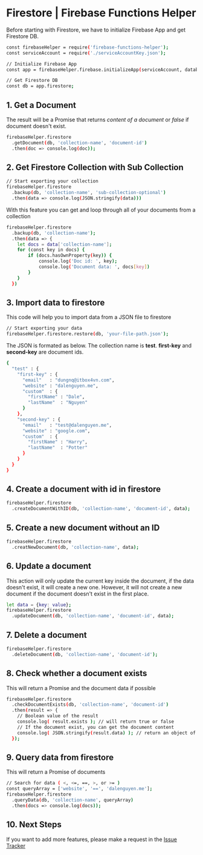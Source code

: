 # Firestore | Firebase Functions Helper

Before starting with Firestore, we have to initialize Firebase App and get Firestore DB.

```sh
const firebaseHelper = require('firebase-functions-helper');
const serviceAccount = require('./serviceAccountKey.json');

// Initialize Firebase App
const app = firebaseHelper.firebase.initializeApp(serviceAccount, databaseURL);

// Get Firestore DB
const db = app.firestore;
```

## 1. Get a Document

The result will be a Promise that returns _content of a document_ or _false_ if document doesn't exist.

```sh
firebaseHelper.firestore
  .getDocument(db, 'collection-name', 'document-id')
  .then(doc => console.log(doc));
```

## 2. Get Firestore Collection with Sub Collection

```sh
// Start exporting your collection
firebaseHelper.firestore
  .backup(db, 'collection-name', 'sub-collection-optional')
  .then(data => console.log(JSON.stringify(data)))
```

With this feature you can get and loop through all of your documents from a collection

```sh
firebaseHelper.firestore
  .backup(db, 'collection-name');
  .then(data => {    
    let docs = data['collection-name'];
    for (const key in docs) {
        if (docs.hasOwnProperty(key)) {            
            console.log('Doc id: ', key);
            console.log('Document data: ', docs[key])                    
        }
    }
  })
```

## 3. Import data to firestore 

This code will help you to import data from a JSON file to firestore

```sh
// Start exporting your data
firebaseHelper.firestore.restore(db, 'your-file-path.json');
```

The JSON is formated as below. The collection name is __test__. __first-key__ and __second-key__ are document ids. 

```sh
{
  "test" : {
    "first-key" : {
      "email"   : "dungnq@itbox4vn.com",
      "website" : "dalenguyen.me",
      "custom"  : {
        "firstName" : "Dale",
        "lastName"  : "Nguyen"
      }
    },
    "second-key" : {
      "email"   : "test@dalenguyen.me",
      "website" : "google.com",
      "custom"  : {
        "firstName" : "Harry",
        "lastName"  : "Potter"
      }
    }
  }
}
```

## 4. Create a document with id in firestore

```sh
firebaseHelper.firestore
  .createDocumentWithID(db, 'collection-name', 'document-id', data);
```

## 5. Create a new document without an ID

```sh
firebaseHelper.firestore
  .creatNewDocument(db, 'collection-name', data);
```

## 6. Update a document

This action will only update the current key inside the document, if the data doesn't exist, it will create a new one. However, it will not create a new document if the document doesn't exist in the first place.

```sh
let data = {key: value};
firebaseHelper.firestore
  .updateDocument(db, 'collection-name', 'document-id', data);
```

## 7. Delete a document

```sh
firebaseHelper.firestore
  .deleteDocument(db, 'collection-name', 'document-id');
```

## 8. Check whether a document exists

This will return a Promise<boolean> and the document data if possible

```sh
firebaseHelper.firestore
  .checkDocumentExists(db, 'collection-name', 'document-id')
  .then(result => {
    // Boolean value of the result 
    console.log( result.exists ); // will return true or false
    // If the document exist, you can get the document content 
    console.log( JSON.stringify(result.data) ); // return an object of or document
  });
```

## 9. Query data from firestore

This will return a Promise<array> of documents

```sh
// Search for data ( <, <=, ==, >, or >= )
const queryArray = ['website', '==', 'dalenguyen.me'];
firebaseHelper.firestore
  .queryData(db, 'collection-name', queryArray)
  .then(docs => console.log(docs));
```

## 10. Next Steps

If you want to add more features, please make a request in the [Issue Tracker](https://github.com/dalenguyen/firebase-functions-helper/issues)